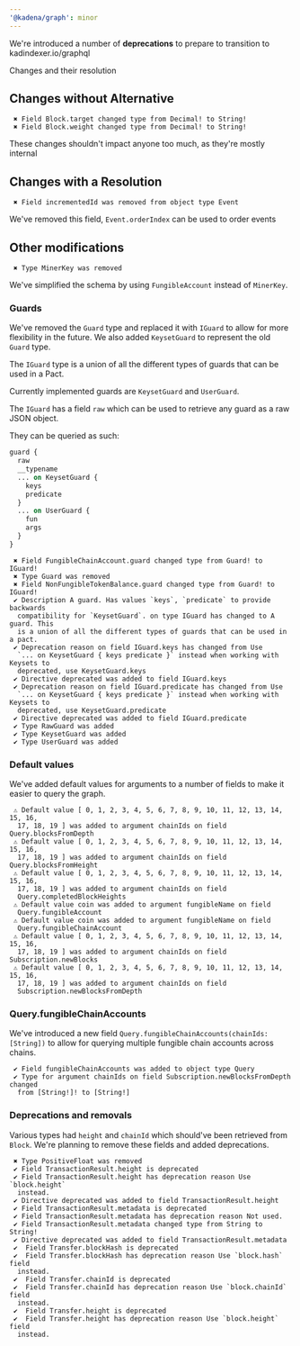```yaml
---
'@kadena/graph': minor
---
```


We're introduced a number of **deprecations** to prepare to transition to
kadindexer.io/graphql

Changes and their resolution

## Changes without Alternative

```log
 ✖ Field Block.target changed type from Decimal! to String!
 ✖ Field Block.weight changed type from Decimal! to String!
```

These changes shouldn't impact anyone too much, as they're mostly internal

## Changes with a Resolution

```log
 ✖ Field incrementedId was removed from object type Event
```

We've removed this field, `Event.orderIndex` can be used to order events

## Other modifications

```log
 ✖ Type MinerKey was removed
```

We've simplified the schema by using `FungibleAccount` instead of `MinerKey`.

### Guards

We've removed the `Guard` type and replaced it with `IGuard` to allow for more
flexibility in the future. We also added `KeysetGuard` to represent the old
`Guard` type.

The `IGuard` type is a union of all the different types of guards that can be
used in a Pact.

Currently implemented guards are `KeysetGuard` and `UserGuard`.

The `IGuard` has a field `raw` which can be used to retrieve any guard as a raw
JSON object.

They can be queried as such:

```graphql
guard {
  raw
  __typename
  ... on KeysetGuard {
    keys
    predicate
  }
  ... on UserGuard {
    fun
    args
  }
}
```

```log
 ✖ Field FungibleChainAccount.guard changed type from Guard! to IGuard!
 ✖ Type Guard was removed
 ✖ Field NonFungibleTokenBalance.guard changed type from Guard! to IGuard!
 ✔ Description A guard. Has values `keys`, `predicate` to provide backwards
  compatibility for `KeysetGuard`. on type IGuard has changed to A guard. This
  is a union of all the different types of guards that can be used in a pact.
 ✔ Deprecation reason on field IGuard.keys has changed from Use
  `... on KeysetGuard { keys predicate }` instead when working with Keysets to
  deprecated, use KeysetGuard.keys
 ✔ Directive deprecated was added to field IGuard.keys
 ✔ Deprecation reason on field IGuard.predicate has changed from Use
  `... on KeysetGuard { keys predicate }` instead when working with Keysets to
  deprecated, use KeysetGuard.predicate
 ✔ Directive deprecated was added to field IGuard.predicate
 ✔ Type RawGuard was added
 ✔ Type KeysetGuard was added
 ✔ Type UserGuard was added
```

### Default values

We've added default values for arguments to a number of fields to make it easier
to query the graph.

```log
 ⚠ Default value [ 0, 1, 2, 3, 4, 5, 6, 7, 8, 9, 10, 11, 12, 13, 14, 15, 16,
  17, 18, 19 ] was added to argument chainIds on field Query.blocksFromDepth
 ⚠ Default value [ 0, 1, 2, 3, 4, 5, 6, 7, 8, 9, 10, 11, 12, 13, 14, 15, 16,
  17, 18, 19 ] was added to argument chainIds on field Query.blocksFromHeight
 ⚠ Default value [ 0, 1, 2, 3, 4, 5, 6, 7, 8, 9, 10, 11, 12, 13, 14, 15, 16,
  17, 18, 19 ] was added to argument chainIds on field
  Query.completedBlockHeights
 ⚠ Default value coin was added to argument fungibleName on field
  Query.fungibleAccount
 ⚠ Default value coin was added to argument fungibleName on field
  Query.fungibleChainAccount
 ⚠ Default value [ 0, 1, 2, 3, 4, 5, 6, 7, 8, 9, 10, 11, 12, 13, 14, 15, 16,
  17, 18, 19 ] was added to argument chainIds on field Subscription.newBlocks
 ⚠ Default value [ 0, 1, 2, 3, 4, 5, 6, 7, 8, 9, 10, 11, 12, 13, 14, 15, 16,
  17, 18, 19 ] was added to argument chainIds on field
  Subscription.newBlocksFromDepth
```

### Query.fungibleChainAccounts

We've introduced a new field `Query.fungibleChainAccounts(chainIds: [String])`
to allow for querying multiple fungible chain accounts across chains.

```
 ✔ Field fungibleChainAccounts was added to object type Query
 ✔ Type for argument chainIds on field Subscription.newBlocksFromDepth changed
  from [String!]! to [String!]
```

### Deprecations and removals

Various types had `height` and `chainId` which should've been retrieved from
`Block`. We're planning to remove these fields and added deprecations.

```log
 ✖ Type PositiveFloat was removed
 ✔ Field TransactionResult.height is deprecated
 ✔ Field TransactionResult.height has deprecation reason Use `block.height`
  instead.
 ✔ Directive deprecated was added to field TransactionResult.height
 ✔ Field TransactionResult.metadata is deprecated
 ✔ Field TransactionResult.metadata has deprecation reason Not used.
 ✔ Field TransactionResult.metadata changed type from String to String!
 ✔ Directive deprecated was added to field TransactionResult.metadata
 ✔  Field Transfer.blockHash is deprecated
 ✔  Field Transfer.blockHash has deprecation reason Use `block.hash` field
  instead.
 ✔  Field Transfer.chainId is deprecated
 ✔  Field Transfer.chainId has deprecation reason Use `block.chainId` field
  instead.
 ✔  Field Transfer.height is deprecated
 ✔  Field Transfer.height has deprecation reason Use `block.height` field
  instead.
```
